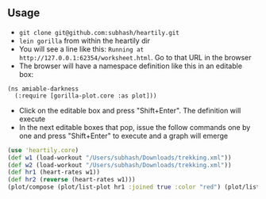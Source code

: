## Usage

* `git clone git@github.com:subhash/heartily.git`
* `lein gorilla` from within the heartily dir
* You will see a line like this: `Running at http://127.0.0.1:62354/worksheet.html`. Go to that URL in the browser
* The browser will have a namespace definition like this in an editable box:
```
(ns amiable-darkness
  (:require [gorilla-plot.core :as plot]))
```
* Click on the editable box and press "Shift+Enter". The definition will execute
* In the next editable boxes that pop, issue the follow commands one by one and press "Shift+Enter" to execute and a graph will emerge
```clojure
(use 'heartily.core)
(def w1 (load-workout "/Users/subhash/Downloads/trekking.xml"))
(def w2 (load-workout "/Users/subhash/Downloads/trekking.xml"))
(def hr1 (heart-rates w1))
(def hr2 (reverse (heart-rates w1)))
(plot/compose (plot/list-plot hr1 :joined true :color "red") (plot/list-plot hr2 :joined true))
```

